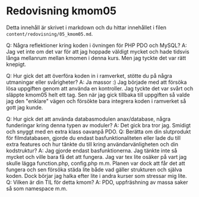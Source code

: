 ---
---
Redovisning kmom05
=========================

Detta innehåll är skrivet i markdown och du hittar innehållet i filen `content/redovisning/05_kmom05.md`.



Q: Några reflektioner kring koden i övningen för PHP PDO och MySQL?
A: Jag vet inte om det var för att jag hoppade väldigt mycket och hade tidsvis långa mellanrum mellan kmomen i denna kurs. Men jag tyckte det var rätt knepigt.

Q: Hur gick det att överföra koden in i ramverket, stötte du på några utmaningar eller svårigheter?
A: Ja massor :) Jag började med att försöka lösa uppgiften genom att använda en kontroller. Jag tyckte det var svårt och släppte kmom05 helt ett tag. Sen när jag gick tillbaka till uppgiften så valde jag den "enklare" vägen och försökte bara integrera koden i ramverket så gott jag kunde.

Q: Hur gick det att använda databasmodulen anax/database, några funderingar kring denna typen av moduler?
A: Det gick bra tror jag. Smidigt och snyggt med en extra klass oavanpå PDO.
Q: Berätta om din slutprodukt för filmdatabasen, gjorde du endast basfunktionaliteten eller lade du till extra features och hur tänkte du till kring användarvänligheten och din kodstruktur?
A: Jag gjorde endast basfunktionerna. Jag tänkte inte så mycket och ville bara få det att fungera. Jag var tex lite osäker på vart jag skulle lägga function.php, config.php m.m.
Planen var dock att får det att fungera och sen försöka städa lite både vad gäller strukturen och själva koden. Dock börjar jag halka efter lite i andra kurser som stressar mig lite.
Q: Vilken är din TIL för detta kmom?
A: PDO, uppfräshning av massa saker så som namespace m.m.
